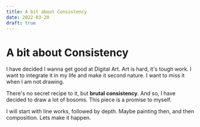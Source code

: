 ```yaml
---
title: A bit about Consistency
date: 2022-03-20
draft: true
---
```

# A bit about Consistency

I have decided I wanna get good at Digital Art.
Art is hard, it's tough work. I want to integrate it in my life and make it second nature.
I want to miss it when I am not drawing. 

There's no secret recipe to it, but **brutal consistency**. And so, I have decided to draw a lot of bosoms. 
This piece is a promise to myself. 

I will start with line works, followed by depth. Maybe painting then, and then composition.
Lets make it happen.
